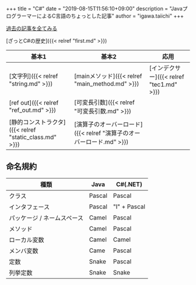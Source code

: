 +++
title = "C#"
date = "2019-08-15T11:56:10+09:00"
description = "JavaプログラーマーによるC言語のちょっとした記事"
author = "igawa.taiichi"
+++

[過去の記事を全てみる](/tags/c#/)

[ざっとC#の歴史]({{< relref "first.md" >}})

| 基本1                                                  | 基本2                                                                | 応用                                     |
| ------------------------------------------------------ | -------------------------------------------------------------------- | ---------------------------------------- |
| [文字列]({{< relref "string.md" >}})                   | [mainメソッド]({{< relref "main_method.md" >}})                      | [インデクサー]({{< relref "tec1.md" >}}) |
| [ref out]({{< relref "ref_out.md" >}})                 | [可変長引数]({{< relref "可変長引数.md" >}})                         |                                          |
| [静的コンストラクタ]({{< relref "static_class.md" >}}) | [演算子のオーバーロード]({{< relref "演算子のオーバーロード.md" >}}) |                                          |

## 命名規約

| 種類                        | Java   | C#(.NET)     |
| --------------------------- | ------ | ------------ |
| クラス                      | Pascal | Pascal       |
| インタフェース              | Pascal | "I" + Pascal |
| パッケージ / ネームスペース | Camel  | Pascal       |
| メソッド                    | Camel  | Pascal       |
| ローカル変数                | Camel  | Camel        |
| メンバ変数                  | Came   | Pascal       |
| 定数                        | Snake  | Pascal       |
| 列挙定数                    | Snake  | Snake        |

```
